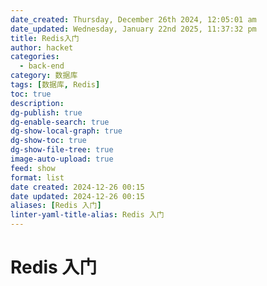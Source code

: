 ```yaml
---
date_created: Thursday, December 26th 2024, 12:05:01 am
date_updated: Wednesday, January 22nd 2025, 11:37:32 pm
title: Redis入门
author: hacket
categories:
  - back-end
category: 数据库
tags: [数据库, Redis]
toc: true
description: 
dg-publish: true
dg-enable-search: true
dg-show-local-graph: true
dg-show-toc: true
dg-show-file-tree: true
image-auto-upload: true
feed: show
format: list
date created: 2024-12-26 00:15
date updated: 2024-12-26 00:15
aliases: [Redis 入门]
linter-yaml-title-alias: Redis 入门
---
```


# Redis 入门

